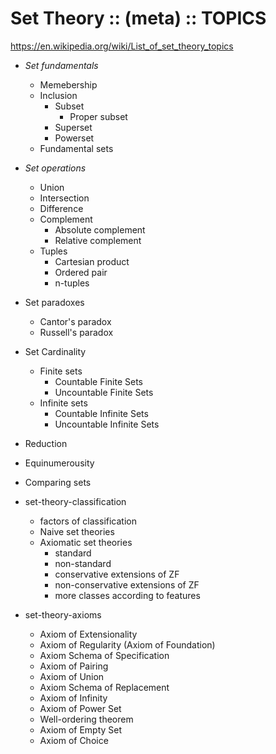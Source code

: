 # Set Theory :: (meta) :: TOPICS

https://en.wikipedia.org/wiki/List_of_set_theory_topics


- *Set fundamentals*
  - Memebership
  - Inclusion
    - Subset
      - Proper subset
    - Superset
    - Powerset
  - Fundamental sets
- *Set operations*
    - Union
    - Intersection
    - Difference
    - Complement
      - Absolute complement
      - Relative complement
  - Tuples
    - Cartesian product
    - Ordered pair
    - n-tuples
- Set paradoxes
  - Cantor's paradox
  - Russell's paradox
- Set Cardinality
  - Finite sets
    - Countable Finite Sets
    - Uncountable Finite Sets
  - Infinite sets
    - Countable Infinite Sets
    - Uncountable Infinite Sets
- Reduction
- Equinumerousity
- Comparing sets

- set-theory-classification
  - factors of classification
  - Naive set theories
  - Axiomatic set theories
    - standard
    - non-standard
    - conservative extensions of ZF
    - non-conservative extensions of ZF
    - more classes according to features

- set-theory-axioms
  - Axiom of Extensionality
  - Axiom of Regularity (Axiom of Foundation)
  - Axiom Schema of Specification
  - Axiom of Pairing
  - Axiom of Union
  - Axiom Schema of Replacement
  - Axiom of Infinity
  - Axiom of Power Set
  - Well-ordering theorem
  - Axiom of Empty Set
  - Axiom of Choice
